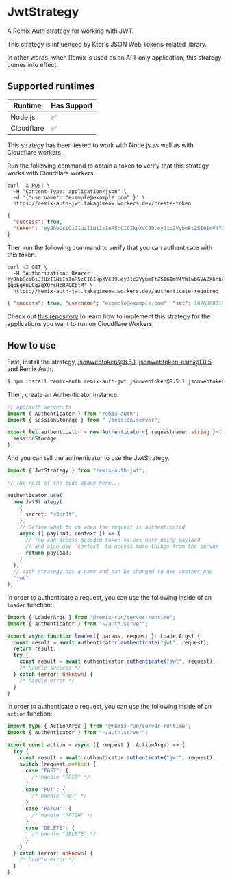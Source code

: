 # JwtStrategy

A Remix Auth strategy for working with JWT.

This strategy is influenced by Ktor's JSON Web Tokens-related library.

In other words, when Remix is used as an API-only application, this strategy comes into effect.

## Supported runtimes

| Runtime    | Has Support |
| ---------- | ----------- |
| Node.js    | ✅          |
| Cloudflare | ✅          |

This strategy has been tested to work with Node.js as well as with Cloudflare workers.

Run the following command to obtain a token to verify that this strategy works with Cloudflare workers.

```shell
curl -X POST \
  -H "Content-Type: application/json" \
  -d '{"username": "example@example.com" }' \
  https://remix-auth-jwt.takagimeow.workers.dev/create-token
```

```json
{
  "success": true,
  "token": "eyJhbGciOiJIUzI1NiIsInR5cCI6IkpXVCJ9.eyJ1c2VybmFtZSI6ImV4YW1wbGVAZXhhbXBsZS5jb20iLCJpYXQiOjE2NzY4NjgxMTl9.lQj4xzTxx26jL6AKH-1qpEgKuLCgZqXOrsHcRPGK6tM"
}
```

Then run the following command to verify that you can authenticate with this token.

```shell
curl -X GET \
  -H "Authorization: Bearer eyJhbGciOiJIUzI1NiIsInR5cCI6IkpXVCJ9.eyJ1c2VybmFtZSI6ImV4YW1wbGVAZXhhbXBsZS5jb20iLCJpYXQiOjE2NzY4NjgxMTl9.lQj4xzTxx26jL6AKH-1qpEgKuLCgZqXOrsHcRPGK6tM" \
  https://remix-auth-jwt.takagimeow.workers.dev/authenticate-required
```

```json
{ "success": true, "username": "example@example.com", "iat": 1676868119 }
```

Check out [this repository](https://github.com/takagimeow/remix-auth-jwt-cloudflare-workers) to learn how to implement this strategy for the applications you want to run on Cloudflare Workers.

<!-- If it doesn't support one runtime, explain here why -->

## How to use

<!-- Explain how to use the strategy, here you should tell what options it expects from the developer when instantiating the strategy -->

First, install the strategy, jsonwebtoken@8.5.1, jsonwebtoken-esm@1.0.5 and Remix Auth.

```bash
$ npm install remix-auth remix-auth-jwt jsonwebtoken@8.5.1 jsonwebtoken-esm@1.0.5
```

Then, create an Authenticator instance.

```ts
// app/auth.server.ts
import { Authenticator } from "remix-auth";
import { sessionStorage } from "~/session.server";

export let authenticator = new Authenticator<{ requestname: string }>(
  sessionStorage
);
```

And you can tell the authenticator to use the JwtStrategy.

```ts
import { JwtStrategy } from "remix-auth-jwt";

// The rest of the code above here...

authenticator.use(
  new JwtStrategy(
    {
      secret: "s3cr3t",
    },
    // Define what to do when the request is authenticated
    async ({ payload, context }) => {
      // You can access decoded token values here using payload
      // and also use `context` to access more things from the server
      return payload;
    }
  ),
  // each strategy has a name and can be changed to use another one
  "jwt"
);
```

In order to authenticate a request, you can use the following inside of an `loader` function:

```ts
import { LoaderArgs } from "@remix-run/server-runtime";
import { authenticator } from "~/auth.server";

export async function loader({ params, request }: LoaderArgs) {
  const result = await authenticator.authenticate("jwt", request);
  return result;
  try {
    const result = await authenticator.authenticate("jwt", request);
    /* handle success */
  } catch (error: unknown) {
    /* handle error */
  }
}
```

In order to authenticate a request, you can use the following inside of an `action` function:

```ts
import type { ActionArgs } from "@remix-run/server-runtime";
import { authenticator } from "~/auth.server";

export const action = async ({ request }: ActionArgs) => {
  try {
    const result = await authenticator.authenticate("jwt", request);
    switch (request.method) {
      case "POST": {
        /* handle "POST" */
      }
      case "PUT": {
        /* handle "PUT" */
      }
      case "PATCH": {
        /* handle "PATCH" */
      }
      case "DELETE": {
        /* handle "DELETE" */
      }
    }
  } catch (error: unknown) {
    /* handle error */
  }
};
```

